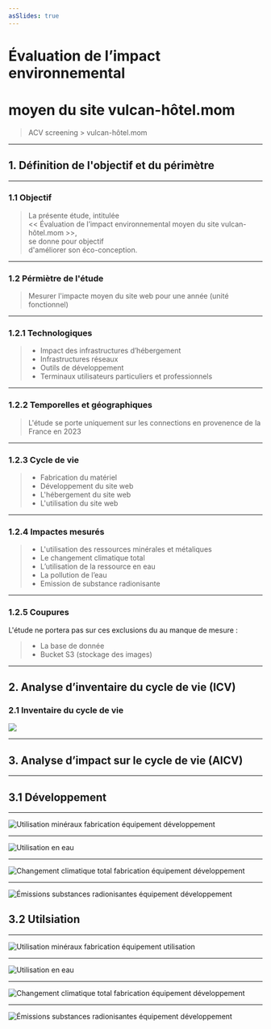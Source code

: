 ```yaml
---
asSlides: true
---
```


# Évaluation de l’impact environnemental   
# moyen du site vulcan-hôtel.mom  

> ACV screening > vulcan-hôtel.mom

---

## 1. Définition de l'objectif et du périmètre  

---

### 1.1 Objectif  

> La présente étude, intitulée  
> << Évaluation de l’impact environnemental moyen du site vulcan-hôtel.mom >>,  
> se donne pour objectif  
> d'améliorer son éco-conception.

---

### 1.2 Pérmiètre de l'étude  

> Mesurer l'impacte moyen du site web pour une année (unité fonctionnel)  

---

### 1.2.1 Technologiques  

> * Impact des infrastructures d’hébergement  
> * Infrastructures réseaux  
> * Outils de développement  
> * Terminaux utilisateurs particuliers et professionnels

---

### 1.2.2 Temporelles et géographiques  

> L'étude se porte uniquement sur les connections en provenence de la France en 2023 

---

### 1.2.3 Cycle de vie  

> * Fabrication du matériel  
> * Développement du site web  
> * L'hébergement du site web   
> * L'utilisation du site web  

---

### 1.2.4 Impactes mesurés  

> * L'utilisation des ressources minérales et métaliques  
> * Le changement climatique total  
> * L’utilisation de la ressource en eau  
> * La pollution de l’eau  
> * Emission de substance radionisante

---

### 1.2.5 Coupures  

L'étude ne portera pas sur ces exclusions du au manque de mesure :  
> * La base de donnée  
> * Bucket S3 (stockage des images)

---

## 2. Analyse d’inventaire du cycle de vie (ICV)  

### 2.1 Inventaire du cycle de vie  

![](https://i.imgur.com/x1UU67Q.png)

---

## 3. Analyse d’impact sur le cycle de vie (AICV)  

---

## 3.1 Développement

---

![Utilisation minéraux fabrication équipement développement](https://cdn.discordapp.com/attachments/1036326928921149460/1128330501816586321/image.png)

---

![Utilisation en eau](https://cdn.discordapp.com/attachments/1036326928921149460/1128330558943019018/image.png)

---

![Changement climatique total fabrication équipement développement](https://cdn.discordapp.com/attachments/1036326928921149460/1128330662026428486/image.png)

---

![Émissions substances radionisantes équipement développement](https://cdn.discordapp.com/attachments/1036326928921149460/1128330771522924554/image.png)

## 3.2 Utilsiation

---

![Utilisation minéraux fabrication équipement utilisation](https://cdn.discordapp.com/attachments/1036326928921149460/1128330972887261225/image.png)

---

![Utilisation en eau](https://cdn.discordapp.com/attachments/1036326928921149460/1128331047302602813/image.png)

---

![Changement climatique total fabrication équipement développement](https://cdn.discordapp.com/attachments/1036326928921149460/1128331161870020749/image.png)

---

![Émissions substances radionisantes équipement développement](https://cdn.discordapp.com/attachments/1036326928921149460/1128331236578959430/image.png)
